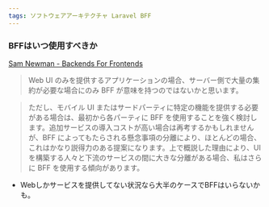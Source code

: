 ```yaml
---
tags: ソフトウェアアーキテクチャ Laravel BFF
---
```

### BFFはいつ使用すべきか
[Sam Newman - Backends For Frontends](https://samnewman.io/patterns/architectural/bff/#when)
>Web UI のみを提供するアプリケーションの場合、サーバー側で大量の集約が必要な場合にのみ BFF が意味を持つのではないかと思います。

>ただし、モバイル UI またはサードパーティに特定の機能を提供する必要がある場合は、最初から各パーティに BFF を使用することを強く検討します。追加サービスの導入コストが高い場合は再考するかもしれませんが、BFF によってもたらされる懸念事項の分離により、ほとんどの場合、これはかなり説得力のある提案になります。上で概説した理由により、UI を構築する人々と下流のサービスの間に大きな分離がある場合、私はさらに BFF を使用する傾向があります。

- Webしかサービスを提供してない状況なら大半のケースでBFFはいらないかも。